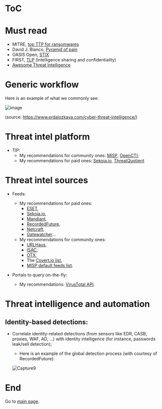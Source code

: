 # ToC

# Must read

* MITRE, [top TTP for ransomwares](https://top-attack-techniques.mitre-engenuity.org/)
* David J. Bianco, [Pyramid of pain](https://detect-respond.blogspot.com/2013/03/the-pyramid-of-pain.html)
* OASIS Open, [STIX](https://oasis-open.github.io/cti-documentation/stix/intro.html)
* FIRST, [TLP](https://www.first.org/tlp/) (intelligence sharing and confidentiality)
* [Awesome Threat Intelligence](https://github.com/hslatman/awesome-threat-intelligence) 

# Generic workflow

Here is an example of what we commonly see:

![image](https://user-images.githubusercontent.com/16035152/204064894-943ad4e9-c1f6-4e5e-a7d8-ac5eb22f13fe.png)

(source: https://www.erdalozkaya.com/cyber-threat-intelligence/)

# Threat intel platform
* TIP: 
  * My recommendations for community ones: [MISP](https://www.misp-project.org/), [OpenCTI](https://www.filigran.io/en/products/opencti/);
  * My recommendations for paid ones: [Sekoia.io](https://www.sekoia.io/fr/produire-et-personnaliser-votre-propre-intelligence/), [ThreatQuotient](https://www.threatq.com/)

# Threat intel sources
* Feeds:
   * My recommendations for paid ones: 
     * [ESET](https://www.eset.com/us/business/services/threat-intelligence/), 
     * [Sekoia.io](https://www.sekoia.io/fr/sekoia-io-cti/), 
     * [Mandiant](https://www.mandiant.com/advantage/threat-intelligence/subscribe), 
     * [RecordedFuture](https://www.recordedfuture.com/platform/threat-intelligence), 
     * [Netcraft](https://www.netcraft.com/cybercrime/malicious-site-feeds/), 
     * [Gatewatcher](https://www.gatewatcher.com/en/our-solutions/lastinfosec/)...
   * My recommendations for community ones: 
     * [URLHaus](https://urlhaus.abuse.ch/api/), 
     * [ISAC](https://www.enisa.europa.eu/publications/information-sharing-and-analysis-center-isacs-cooperative-models), 
     * [OTX](https://otx.alienvault.com/api), 
     * The [Covert.io list](http://www.covert.io/threat-intelligence/), 
     * [MISP default feeds list](https://www.misp-project.org/feeds/).

* Portals to query on-the-fly:
  * My recommendations: [VirusTotal API](https://support.virustotal.com/hc/en-us/articles/115002100149-API).

# Threat intelligence and automation

## Identity-based detections:
 
* Correlate identity-related detections (from sensors like EDR, CASB, proxies, WAF, AD, ...) with identity intelligence (for instance, passwords leak/sell detection); 
  * Here is an example of the global detection process (with courtesy of RecordedFuture):
  
  ![Capture9](https://user-images.githubusercontent.com/16035152/202507017-15903302-2a61-40ba-9266-30b27de92af6.PNG)
  
    
# End
Go to [main page](https://github.com/cyb3rxp/awesome-soc/blob/main/README.md).
